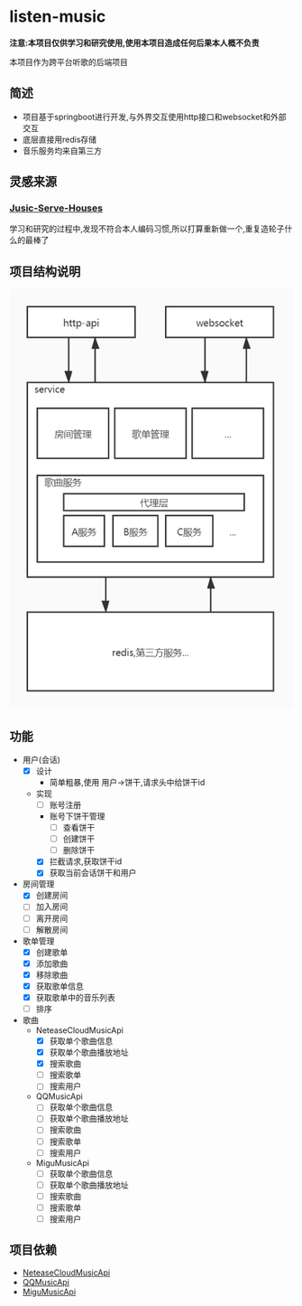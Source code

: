 # listen-music
**注意:本项目仅供学习和研究使用,使用本项目造成任何后果本人概不负责**

本项目作为跨平台听歌的后端项目


## 简述
* 项目基于springboot进行开发,与外界交互使用http接口和websocket和外部交互
* 底层直接用redis存储
* 音乐服务均来自第三方
## 灵感来源
### [Jusic-Serve-Houses](https://github.com/JumpAlang/Jusic-Serve-Houses)
学习和研究的过程中,发现不符合本人编码习惯,所以打算重新做一个,重复造轮子什么的最棒了

## 项目结构说明

![](./doc/项目层次.jpg)

## 功能
* 用户(会话)
    * [x] 设计
        * 简单粗暴,使用 用户->饼干,请求头中给饼干id
    * 实现
        * [ ] 账号注册
        * 账号下饼干管理
            * [ ] 查看饼干
            * [ ] 创建饼干
            * [ ] 删除饼干
        * [x] 拦截请求,获取饼干id
        * [x] 获取当前会话饼干和用户
* 房间管理
    * [x] 创建房间
    * [ ] 加入房间
    * [ ] 离开房间
    * [ ] 解散房间
* 歌单管理
    * [x] 创建歌单
    * [x] 添加歌曲
    * [x] 移除歌曲
    * [x] 获取歌单信息
    * [x] 获取歌单中的音乐列表
    * [ ] 排序
* 歌曲
    * NeteaseCloudMusicApi
        * [x] 获取单个歌曲信息
        * [x] 获取单个歌曲播放地址
        * [x] 搜索歌曲
        * [ ] 搜索歌单
        * [ ] 搜索用户
    * QQMusicApi
        * [ ] 获取单个歌曲信息
        * [ ] 获取单个歌曲播放地址
        * [ ] 搜索歌曲
        * [ ] 搜索歌单
        * [ ] 搜索用户
    * MiguMusicApi
        * [ ] 获取单个歌曲信息
        * [ ] 获取单个歌曲播放地址
        * [ ] 搜索歌曲
        * [ ] 搜索歌单
        * [ ] 搜索用户
 
## 项目依赖
* [NeteaseCloudMusicApi](https://github.com/Binaryify/NeteaseCloudMusicApi)
* [QQMusicApi](https://github.com/jsososo/QQMusicApi)
* [MiguMusicApi](https://github.com/jsososo/MiguMusicApi)


